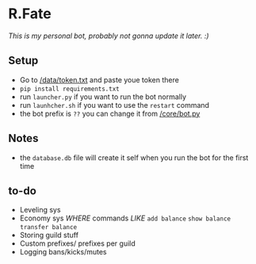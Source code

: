 # R.Fate

*This is my personal bot, probably not gonna update it later. :)*


## Setup
* Go to [/data/token.txt](https://github.com/nxtlo/R.Fate/blob/master/data/token.txt) and paste youe token there
* `pip install requirements.txt`
* run `launcher.py` if you want to run the bot normally
* run `launhcher.sh` if you want to use the `restart` command
* the bot prefix is `??` you can change it from [/core/bot.py](https://github.com/nxtlo/R.Fate/blob/master/core/bot.py)


## Notes 

* the `database.db` file will create it self when you run the bot for the first time

## to-do

* Leveling sys
* Economy sys _WHERE_ commands _LIKE_ `add balance` `show balance` `transfer balance`
* Storing guild stuff
* Custom prefixes/ prefixes per guild
* Logging bans/kicks/mutes
